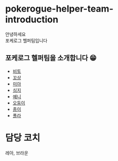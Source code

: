 # pokerogue-helper-team-introduction

안녕하세요  
포케로그 헬퍼팀입니다

## 포케로그 헬퍼팀을 소개합니다 😁

- [비토](bito.md)  
- [꼬상](꼬상.md)
- [미아](미아.md)
- [심지](심지.md)
- [예니](예니.md)
- [오둥이](오둥이.md)
- [종이](종이.md)
- [폴라](폴라.md)

# 담당 코치

레아, 브라운